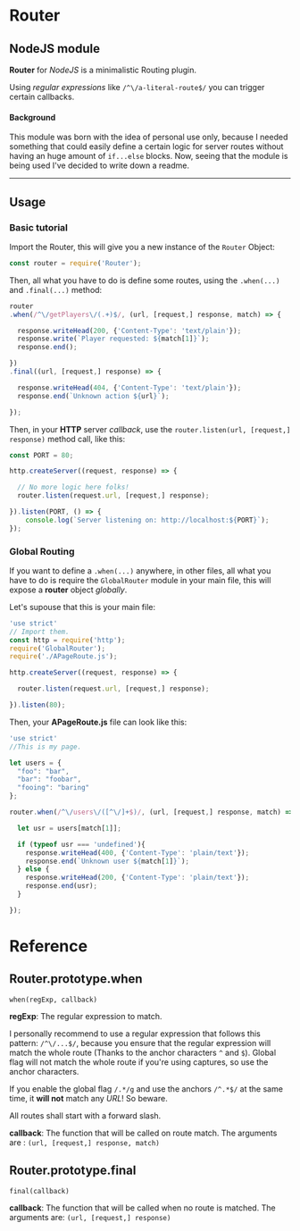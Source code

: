 # Router
## NodeJS module

__Router__ for *NodeJS* is a minimalistic Routing plugin.

Using *regular expressions* like `/^\/a-literal-route$/` you can trigger certain
callbacks.

#### Background

This module was born with the idea of personal use only, because I needed
something that could easily define a certain logic for server routes without
having an huge amount of `if...else` blocks. Now, seeing that the module is
being used I've decided to write down a readme.

* * *

## Usage
### Basic tutorial

Import the Router, this will give you a new instance of the `Router` Object:
```js
const router = require('Router');
```

Then, all what you have to do is define some routes, using the `.when(...)`
and `.final(...)` method:
```js
router
.when(/^\/getPlayers\/(.+)$/, (url, [request,] response, match) => {

  response.writeHead(200, {'Content-Type': 'text/plain'});
  response.write(`Player requested: ${match[1]}`);
  response.end();

})
.final((url, [request,] response) => {

  response.writeHead(404, {'Content-Type': 'text/plain'});
  response.end(`Unknown action ${url}`);

});
```

Then, in your __HTTP__ server _callback_, use the `router.listen(url, [request,] response)`
method call, like this:
```js
const PORT = 80;

http.createServer((request, response) => {

  // No more logic here folks!
  router.listen(request.url, [request,] response);

}).listen(PORT, () => {
    console.log(`Server listening on: http://localhost:${PORT}`);
});
```

### Global Routing

If you want to define a `.when(...)` anywhere, in other files, all what you have
to do is require the `GlobalRouter` module in your main file, this will expose
a __router__ object _globally_.

Let's supouse that this is your main file:
```js
'use strict'
// Import them.
const http = require('http');
require('GlobalRouter');
require('./APageRoute.js');

http.createServer((request, response) => {

  router.listen(request.url, [request,] response);

}).listen(80);
```

Then, your __APageRoute.js__ file can look like this:
```js
'use strict'
//This is my page.

let users = {
  "foo": "bar",
  "bar": "foobar",
  "fooing": "baring"
};

router.when(/^\/users\/([^\/]+$)/, (url, [request,] response, match) => {

  let usr = users[match[1]];

  if (typeof usr === 'undefined'){
    response.writeHead(400, {'Content-Type': 'plain/text'});
    response.end(`Unknown user ${match[1]}`);
  } else {
    response.writeHead(200, {'Content-Type': 'plain/text'});
    response.end(usr);
  }

});
```

# Reference

## Router.prototype.when

`when(regExp, callback)`

__regExp__: The regular expression to match.

I personally recommend to use
a regular expression that follows this pattern: `/^\/...$/`, because you
ensure that the regular expression will match the whole route (Thanks to the
anchor characters `^` and `$`). Global flag will not match the whole route if
you're using captures, so use the anchor characters.

If you enable the global flag `/.*/g` and use the anchors `/^.*$/` at the same
time, it __will not__ match any _URL_! So beware.

All routes shall start with a forward slash.

__callback__: The function that will be called on route match. The arguments are
: `(url, [request,] response, match)`

## Router.prototype.final

`final(callback)`

__callback__: The function that will be called when no route is matched.
The arguments are: `(url, [request,] response)`

